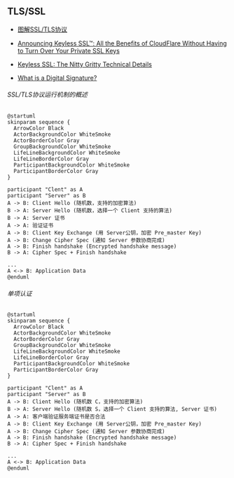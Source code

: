 ## TLS/SSL
* [图解SSL/TLS协议](http://www.ruanyifeng.com/blog/2014/09/illustration-ssl.html)

* [Announcing Keyless SSL™: All the Benefits of CloudFlare Without Having to Turn Over Your Private SSL Keys](https://blog.cloudflare.com/announcing-keyless-ssl-all-the-benefits-of-cloudflare-without-having-to-turn-over-your-private-ssl-keys/)
* [Keyless SSL: The Nitty Gritty Technical Details](https://blog.cloudflare.com/keyless-ssl-the-nitty-gritty-technical-details/)
* [What is a Digital Signature?](http://www.youdzone.com/signature.html)

###### SSL/TLS协议运行机制的概述

```plantuml
@startuml
skinparam sequence {
  ArrowColor Black
  ActorBackgroundColor WhiteSmoke
  ActorBorderColor Gray
  GroupBackgroundColor WhiteSmoke
  LifeLineBackgroundColor WhiteSmoke
  LifeLineBorderColor Gray
  ParticipantBackgroundColor WhiteSmoke
  ParticipantBorderColor Gray
}

participant "Clent" as A  
participant "Server" as B 
A -> B: Client Hello (随机数，支持的加密算法)
B -> A: Server Hello (随机数，选择一个 Client 支持的算法)
B -> A: Server 证书
A -> A: 验证证书
A -> B: Client Key Exchange (用 Server公钥，加密 Pre_master Key)
A -> B: Change Cipher Spec (通知 Server 参数协商完成)
A -> B: Finish handshake (Encrypted handshake message)
B -> A: Cipher Spec + Finish handshake

...
A <-> B: Application Data
@enduml
```


###### 单项认证
```plantuml
@startuml
skinparam sequence {
  ArrowColor Black
  ActorBackgroundColor WhiteSmoke
  ActorBorderColor Gray
  GroupBackgroundColor WhiteSmoke
  LifeLineBackgroundColor WhiteSmoke
  LifeLineBorderColor Gray
  ParticipantBackgroundColor WhiteSmoke
  ParticipantBorderColor Gray
}

participant "Clent" as A  
participant "Server" as B 
A -> B: Client Hello (随机数 C，支持的加密算法)
B -> A: Server Hello (随机数 S，选择一个 Client 支持的算法, Server 证书)
A -> A: 客户端验证服务端证书是否合法
A -> B: Client Key Exchange (用 Server公钥，加密 Pre_master Key)
A -> B: Change Cipher Spec (通知 Server 参数协商完成)
A -> B: Finish handshake (Encrypted handshake message)
B -> A: Cipher Spec + Finish handshake

...
A <-> B: Application Data
@enduml
```
